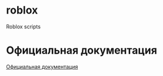 # roblox
Roblox scripts

# Официальная документация
[Официальная документация](https://create.roblox.com/docs "documentation")

